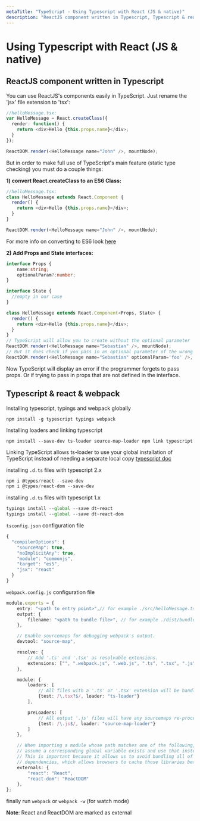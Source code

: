 ```yaml
---
metaTitle: "TypeScript - Using Typescript with React (JS & native)"
description: "ReactJS component written in Typescript, Typescript & react & webpack"
---
```


# Using Typescript with React (JS & native)



## ReactJS component written in Typescript


You can use ReactJS's components easily in TypeScript. Just rename the 'jsx' file extension to 'tsx':

```ts
//helloMessage.tsx:
var HelloMessage = React.createClass({
  render: function() {
    return <div>Hello {this.props.name}</div>;
  }
});

ReactDOM.render(<HelloMessage name="John" />, mountNode);

```

But in order to make full use of TypeScript's main feature (static type checking) you must do a couple things:

**1) convert React.createClass to an ES6 Class:**

```ts
//helloMessage.tsx:
class HelloMessage extends React.Component {
  render() {
    return <div>Hello {this.props.name}</div>;
  }
}

ReactDOM.render(<HelloMessage name="John" />, mountNode);

```

For more info on converting to ES6 look [here](http://www.newmediacampaigns.com/blog/refactoring-react-components-to-es6-classes)

**2) Add Props and State interfaces:**

```ts
interface Props {
    name:string;
    optionalParam?:number;
}

interface State {
  //empty in our case
}

class HelloMessage extends React.Component<Props, State> {
  render() {
    return <div>Hello {this.props.name}</div>;
  }
}
// TypeScript will allow you to create without the optional parameter
ReactDOM.render(<HelloMessage name="Sebastian" />, mountNode);
// But it does check if you pass in an optional parameter of the wrong type
ReactDOM.render(<HelloMessage name="Sebastian" optionalParam='foo' />, mountNode);

```

Now TypeScript will display an error if the programmer forgets to pass props. Or if trying to pass in props that are not defined in the interface.



## Typescript & react & webpack


Installing typescript, typings and webpack globally

`npm install -g typescript typings webpack`

Installing loaders and linking typescript

`npm install --save-dev ts-loader source-map-loader npm link typescript`

> 
Linking TypeScript allows ts-loader to use your global installation of TypeScript instead of needing a separate local copy [typescript doc](https://www.typescriptlang.org/docs/handbook/react-&-webpack.html)


installing `.d.ts` files with typescript 2.x

```ts
npm i @types/react --save-dev
npm i @types/react-dom --save-dev

```

installing `.d.ts` files with typescript 1.x

```ts
typings install --global --save dt~react
typings install --global --save dt~react-dom

```

`tsconfig.json` configuration file

```ts
{
  "compilerOptions": {
    "sourceMap": true,
    "noImplicitAny": true,
    "module": "commonjs",
    "target": "es5",
    "jsx": "react"
  }
}

```

`webpack.config.js` configuration file

```ts
module.exports = {
    entry: "<path to entry point>",// for example ./src/helloMessage.tsx
    output: {
        filename: "<path to bundle file>", // for example ./dist/bundle.js
    },

    // Enable sourcemaps for debugging webpack's output.
    devtool: "source-map",

    resolve: {
        // Add '.ts' and '.tsx' as resolvable extensions.
        extensions: ["", ".webpack.js", ".web.js", ".ts", ".tsx", ".js"]
    },

    module: {
        loaders: [
            // All files with a '.ts' or '.tsx' extension will be handled by 'ts-loader'.
            {test: /\.tsx?$/, loader: "ts-loader"}
        ],

        preLoaders: [
            // All output '.js' files will have any sourcemaps re-processed by 'source-map-loader'.
            {test: /\.js$/, loader: "source-map-loader"}
        ]
    },

    // When importing a module whose path matches one of the following, just
    // assume a corresponding global variable exists and use that instead.
    // This is important because it allows us to avoid bundling all of our
    // dependencies, which allows browsers to cache those libraries between builds.
    externals: {
        "react": "React",
        "react-dom": "ReactDOM"
    },
};

```

finally run `webpack` or `webpack -w` (for watch mode)

**Note**:
React and ReactDOM are marked as external

